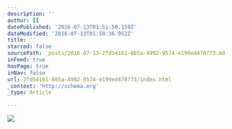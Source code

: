 ```yaml
---
description: ''
author: []
datePublished: '2016-07-13T01:51:50.159Z'
dateModified: '2016-07-13T01:50:36.952Z'
title: ''
starred: false
sourcePath: _posts/2016-07-13-2fd54161-865a-4992-9574-e199ed470773.md
inFeed: true
hasPage: true
inNav: false
url: 2fd54161-865a-4992-9574-e199ed470773/index.html
_context: 'http://schema.org'
_type: Article

---
```

![](https://the-grid-user-content.s3-us-west-2.amazonaws.com/418de46f-481c-459c-b28f-922c4e7c4bff.jpg)